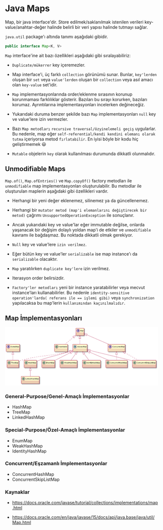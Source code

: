 # Java Maps

Map, bir java interface'dir. Store edilmek/saklanılmak istenilen verileri key-value/anahtar-değer
halinde belirli bir veri yapısı halinde tutmayı sağlar.

`java.util` package'ı altında tanımı aşağıdaki gibidir.

```java
public interface Map<K, V>
```

`Map` interface'ine ait bazı özellikleri aşağıdaki gibi sıralayabiliriz:

* `Duplicate/mükerrer` key içeremezler.

* Map interface'i, üç farklı `collection` görünümü sunar. Bunlar, `key'lerden` oluşan bir `set`
veya `value'lerden` oluşan bir `collection` veya asıl amacı olan `key-value` set'idir.

* `Map` implementasyonlarında order/eklenme sırasının korunup korunmaması farklılıklar gösterir.
Bazıları bu sırayı korurken, bazıları korumaz. 
Ayrıntılarına implementasyonları incelerken değineceğiz.

* Yukarıdaki duruma benzer şekilde bazı `Map` implementasyonları `null` key ve value'lere izin vermezler.

* Bazı `Map metodları` `recursive traversal/özyinelemeli geçiş` uygularlar. Bu nedenle, map eğer
`self-referential/kendi kendini elemanı olarak tutma` içeriyorsa metod `fırlatabilir`. En iyisi 
böyle bir kodu hiç geliştirmemek :smiley:

* `Mutable` objelerin `key` olarak kullanılması durumunda dikkatli olunmalıdır.


## Unmodifiable Maps

`Map.of()`, `Map.ofEntries()` ve `Map.copyOf()` factory metodları ile `unmodifiable` map implementasyonları
oluşturulabilir. Bu metodlar ile oluşturulan maplerin aşağıdaki gibi özellikleri vardır.

* Herhangi bir yeni değer eklenemez, silinemez ya da güncellenemez. 

* Herhangi bir `mutator metod (map'i elemanlarını değiştirecek bir metod)` çağrımı `UnsupportedOperationException` ile sonuçlanır.

* Ancak yukarıdaki key ve value'lar eğer immutable değilse, onlarda yaşanacak bir değişim dolaylı yoldan
map'i de etkiler ve `unmodifiable` kavramı ile bağdaşmaz. Bu noktada dikkatli olmak gerekiyor.

* `Null` key ve value'lere `izin verilmez`.

* Eğer bütün key ve value'ler `serializable` ise map instance'ı da `serializable` olacaktır.

* `Map` yaratılırken `duplicate key'lere` izin verilmez.

* Iterasyon order belirsizdir.

* `Factory'ler metodları` yeni bir instance yaratabilirler veya mecvut instance'ları kullanabilirler.
Bu nedenle `identity-sensitive operation'larda( referans ile == işlemi gibi)` veya  `synchronization` 
yapılacaksa bu map'lerin `kullanımından kaçınılmalıdır`.

## Map İmplementasyonları
 
![image](java-map-class-diagram.png)


### General-Purpose/Genel-Amaçlı İmplementasyonlar

* HashMap 
* TreeMap
* LinkedHashMap

### Special-Purpose/Özel-Amaçlı İmplementasyonlar

* EnumMap
* WeakHashMap
* IdentityHashMap

### Concurrent/Eşzamanlı İmplementasyonlar

* ConcurrentHashMap 
* ConcurrentSkipListMap 

 ### Kaynaklar
 
* https://docs.oracle.com/javase/tutorial/collections/implementations/map.html 

* https://docs.oracle.com/en/java/javase/15/docs/api/java.base/java/util/Map.html
